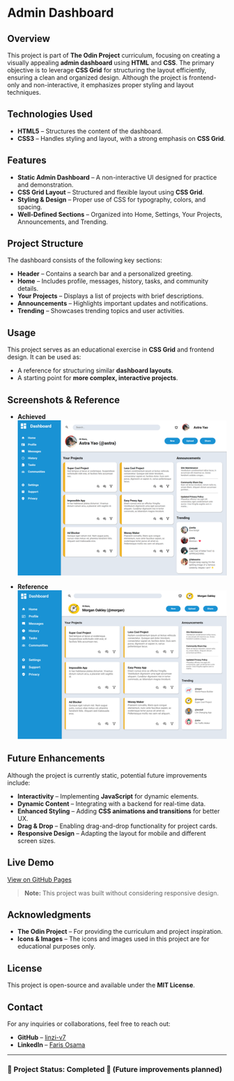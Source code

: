 # Admin Dashboard  

## Overview  

This project is part of **The Odin Project** curriculum, focusing on creating a visually appealing **admin dashboard** using **HTML** and **CSS**. The primary objective is to leverage **CSS Grid** for structuring the layout efficiently, ensuring a clean and organized design. Although the project is frontend-only and non-interactive, it emphasizes proper styling and layout techniques.  

## Technologies Used  

- **HTML5** – Structures the content of the dashboard.  
- **CSS3** – Handles styling and layout, with a strong emphasis on **CSS Grid**.  

## Features  

- **Static Admin Dashboard** – A non-interactive UI designed for practice and demonstration.  
- **CSS Grid Layout** – Structured and flexible layout using **CSS Grid**.  
- **Styling & Design** – Proper use of CSS for typography, colors, and spacing.  
- **Well-Defined Sections** – Organized into Home, Settings, Your Projects, Announcements, and Trending.  

## Project Structure  

The dashboard consists of the following key sections:  

- **Header** – Contains a search bar and a personalized greeting.  
- **Home** – Includes profile, messages, history, tasks, and community details.  
- **Your Projects** – Displays a list of projects with brief descriptions.  
- **Announcements** – Highlights important updates and notifications.  
- **Trending** – Showcases trending topics and user activities.  

## Usage  

This project serves as an educational exercise in **CSS Grid** and frontend design. It can be used as:  

- A reference for structuring similar **dashboard layouts**.  
- A starting point for **more complex, interactive projects**.  

## Screenshots & Reference  

- **Achieved**  
  <img src="./images/github/achieved.png" alt="Admin Dashboard Screenshot" width="500">  

- **Reference**  
  <img src="./images/github/reference.png" alt="Reference Dashboard" width="500">  

## Future Enhancements  

Although the project is currently static, potential future improvements include:  

- **Interactivity** – Implementing **JavaScript** for dynamic elements.  
- **Dynamic Content** – Integrating with a backend for real-time data.  
- **Enhanced Styling** – Adding **CSS animations and transitions** for better UX.  
- **Drag & Drop** – Enabling drag-and-drop functionality for project cards.  
- **Responsive Design** – Adapting the layout for mobile and different screen sizes.  

## Live Demo  

[View on GitHub Pages](https://linzi-v7.github.io/admin-dashboard/)  

> **Note:** This project was built without considering responsive design.  

## Acknowledgments  

- **The Odin Project** – For providing the curriculum and project inspiration.  
- **Icons & Images** – The icons and images used in this project are for educational purposes only.  

## License  

This project is open-source and available under the **MIT License**.  

## Contact  

For any inquiries or collaborations, feel free to reach out:  

- **GitHub** – [linzi-v7](https://github.com/linzi-v7)  
- **LinkedIn** – [Faris Osama](https://www.linkedin.com/in/faris-osama-7a3496303/)  

---

### 📌 Project Status: **Completed** 🚀 (Future improvements planned)  
